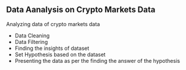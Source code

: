 ## Data Aanalysis on Crypto Markets Data
Analyzing data of crypto markets data
- Data Cleaning
- Data Filtering
- Finding the insights of dataset
- Set Hypothesis based on the dataset
- Presenting the data as per the finding the answer of the hypothesis
